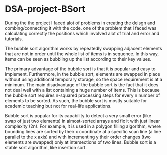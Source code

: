 # DSA-project-BSort
During the the project I faced alot of problems in creating the deisgn and combing/connecting it with the code. one of the problem that i faced was calculating correctly the positions which involved alot of trial and error and tutorials. 


The bubble sort algorithm works by repeatedly swapping adjacent elements that are not in order until the whole list of items is in sequence. In this way, items can be seen as bubbling up the list according to their key values.

The primary advantage of the bubble sort is that it is popular and easy to implement. Furthermore, in the bubble sort, elements are swapped in place without using additional temporary storage, so the space requirement is at a minimum. The main disadvantage of the bubble sort is the fact that it does not deal well with a list containing a huge number of items. This is because the bubble sort requires n-squared processing steps for every n number of elements to be sorted. As such, the bubble sort is mostly suitable for academic teaching but not for real-life applications.

Bubble sort is popular for its capability to detect a very small error (like swap of just two elements) in almost-sorted arrays and fix it with just linear complexity (2n). For example, it is used in a polygon filling algorithm, where bounding lines are sorted by their x coordinate at a specific scan line (a line parallel to the x axis) and with incrementing y their order changes (two elements are swapped) only at intersections of two lines. Bubble sort is a stable sort algorithm, like insertion sort.
